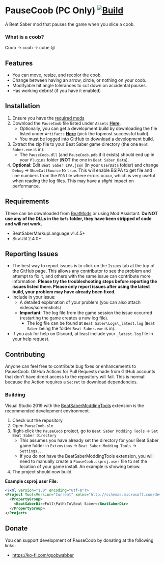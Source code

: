 # PauseCoob (PC Only) [![Build](https://github.com/Goobwabber/PauseCoob/workflows/Build/badge.svg?event=push)](https://github.com/Goobwabber/PauseCoob/actions?query=workflow%3ABuild+branch%3Amain)
A Beat Saber mod that pauses the game when you slice a coob.

### What is a coob?
Coob -> cuub -> cube 😃

## Features
* You can move, resize, and recolor the coob.
* Change between having an arrow, circle, or nothing on your coob.
* Modifyable hit angle tolerances to cut down on accidental pauses.
* Has working debris! (if you have it enabled)

## Installation
1. Ensure you have the [required mods](https://github.com/Goobwabber/PauseCoob#requirements)
2. Download the `PauseCoob` file listed under `Assets` **[Here](https://github.com/Goobwabber/PauseCoob/releases)**.
    * Optionally, you can get a development build by downloading the file listed under `Artifacts` **[Here](https://github.com/Goobwabber/PauseCoob/actions?query=workflow%3ABuild+branch%3Amain)** (pick the topmost successful build).
    * You must be logged into GitHub to download a development build.
3. Extract the zip file to your Beat Saber game directory (the one `Beat Saber.exe` is in).
    * The `PauseCoob.dll` (and `PauseCoob.pdb` if it exists) should end up in your `Plugins` folder (**NOT** the one in `Beat Saber_Data`).
4. **Optional**: Edit `Beat Saber IPA.json` (in your `UserData` folder) and change `Debug` -> `ShowCallSource` to `true`. This will enable BSIPA to get file and line numbers from the `PDB` file where errors occur, which is very useful when reading the log files. This may have a *slight* impact on performance.

## Requirements
These can be downloaded from [BeatMods](https://beatmods.com/#/mods) or using Mod Assistant. **Do NOT use any of the DLLs in the `Refs` folder, they have been stripped of code and will not work.**
* BeatSaberMarkupLanguage v1.4.5+
* SiraUtil 2.4.0+

## Reporting Issues
* The best way to report issues is to click on the `Issues` tab at the top of the GitHub page. This allows any contributor to see the problem and attempt to fix it, and others with the same issue can contribute more information. **Please try the troubleshooting steps before reporting the issues listed there. Please only report issues after using the latest build, your problem may have already been fixed.**
* Include in your issue:
  * A detailed explanation of your problem (you can also attach videos/screenshots)
  * **Important**: The log file from the game session the issue occurred (restarting the game creates a new log file).
    * The log file can be found at `Beat Saber\Logs\_latest.log` (`Beat Saber` being the folder `Beat Saber.exe` is in).
* If you ask for help on Discord, at least include your `_latest.log` file in your help request.

## Contributing
Anyone can feel free to contribute bug fixes or enhancements to PauseCoob. GitHub Actions for Pull Requests made from GitHub accounts that don't have direct access to the repository will fail. This is normal because the Action requires a `Secret` to download dependencies.
### Building
Visual Studio 2019 with the [BeatSaberModdingTools](https://github.com/Zingabopp/BeatSaberModdingTools) extension is the recommended development environment.
1. Check out the repository
2. Open `PauseCoob.sln`
3. Right-click the `PauseCoob` project, go to `Beat Saber Modding Tools` -> `Set Beat Saber Directory`
   * This assumes you have already set the directory for your Beat Saber game folder in `Extensions` -> `Beat Saber Modding Tools` -> `Settings...`
   * If you do not have the BeatSaberModdingTools extension, you will need to manually create a `PauseCoob.csproj.user` file to set the location of your game install. An example is showing below.
4. The project should now build.

**Example csproj.user File:**
```xml
<?xml version="1.0" encoding="utf-8"?>
<Project ToolsVersion="Current" xmlns="http://schemas.microsoft.com/developer/msbuild/2003">
  <PropertyGroup>
    <BeatSaberDir>Full\Path\To\Beat Saber</BeatSaberDir>
  </PropertyGroup>
</Project>
```
## Donate
You can support development of PauseCoob by donating at the following links:
* https://ko-fi.com/goobwabber
